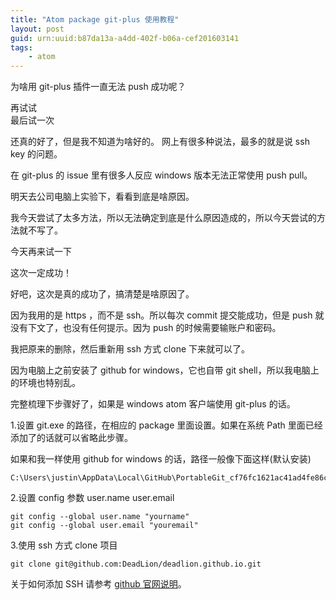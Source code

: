 ```yaml
---
title: "Atom package git-plus 使用教程"
layout: post
guid: urn:uuid:b87da13a-a4dd-402f-b06a-cef201603141
tags:
    - atom
---
```



为啥用 git-plus 插件一直无法 push 成功呢？

再试试  
最后试一次

还真的好了，但是我不知道为啥好的。
网上有很多种说法，最多的就是说 ssh key 的问题。

在 git-plus 的 issue 里有很多人反应 windows 版本无法正常使用 push pull。

明天去公司电脑上实验下，看看到底是啥原因。

我今天尝试了太多方法，所以无法确定到底是什么原因造成的，所以今天尝试的方法就不写了。

今天再来试一下

这次一定成功！

好吧，这次是真的成功了，搞清楚是啥原因了。

因为我用的是 https ，而不是 ssh。所以每次 commit 提交能成功，但是 push 就没有下文了，也没有任何提示。因为 push 的时候需要输账户和密码。

我把原来的删除，然后重新用 ssh 方式 clone 下来就可以了。

因为电脑上之前安装了 github for windows，它也自带 git shell，所以我电脑上的环境也特别乱。

完整梳理下步骤好了，如果是 windows atom 客户端使用 git-plus 的话。

1.设置 git.exe 的路径，在相应的 package 里面设置。如果在系统 Path 里面已经添加了的话就可以省略此步骤。

如果和我一样使用 github for windows 的话，路径一般像下面这样(默认安装)

```
C:\Users\justin\AppData\Local\GitHub\PortableGit_cf76fc1621ac41ad4fe86c420ab5ff403f1808b9\cmd\git.exe
```

2.设置 config 参数 user.name user.email

```
git config --global user.name "yourname"
git config --global user.email "youremail"
```

3.使用 ssh 方式 clone 项目

```
git clone git@github.com:DeadLion/deadlion.github.io.git
```

关于如何添加 SSH 请参考 [github 官网说明](https://help.github.com/categories/ssh/)。
